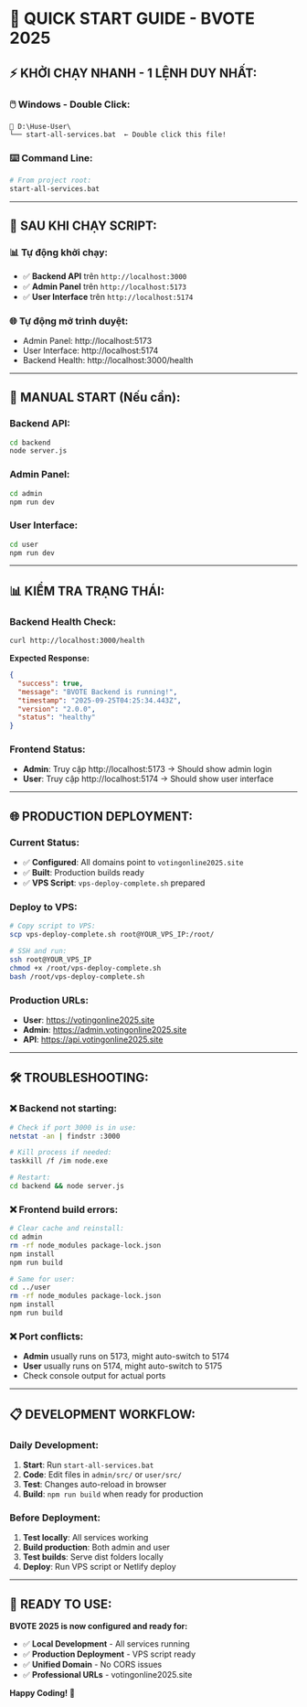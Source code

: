 # 🚀 QUICK START GUIDE - BVOTE 2025

## ⚡ **KHỞI CHẠY NHANH - 1 LỆNH DUY NHẤT:**

### **🖱️ Windows - Double Click:**
```
📁 D:\Huse-User\
└── start-all-services.bat  ← Double click this file!
```

### **⌨️ Command Line:**
```bash
# From project root:
start-all-services.bat
```

---

## 🎯 **SAU KHI CHẠY SCRIPT:**

### **📊 Tự động khởi chạy:**
- ✅ **Backend API** trên `http://localhost:3000`
- ✅ **Admin Panel** trên `http://localhost:5173`  
- ✅ **User Interface** trên `http://localhost:5174`

### **🌐 Tự động mở trình duyệt:**
- Admin Panel: http://localhost:5173
- User Interface: http://localhost:5174
- Backend Health: http://localhost:3000/health

---

## 🔧 **MANUAL START (Nếu cần):**

### **Backend API:**
```bash
cd backend
node server.js
```

### **Admin Panel:**
```bash
cd admin
npm run dev
```

### **User Interface:**
```bash
cd user
npm run dev
```

---

## 📊 **KIỂM TRA TRẠNG THÁI:**

### **Backend Health Check:**
```bash
curl http://localhost:3000/health
```
**Expected Response:**
```json
{
  "success": true,
  "message": "BVOTE Backend is running!",
  "timestamp": "2025-09-25T04:25:34.443Z",
  "version": "2.0.0",
  "status": "healthy"
}
```

### **Frontend Status:**
- **Admin**: Truy cập http://localhost:5173 → Should show admin login
- **User**: Truy cập http://localhost:5174 → Should show user interface

---

## 🌐 **PRODUCTION DEPLOYMENT:**

### **Current Status:**
- ✅ **Configured**: All domains point to `votingonline2025.site`
- ✅ **Built**: Production builds ready
- ✅ **VPS Script**: `vps-deploy-complete.sh` prepared

### **Deploy to VPS:**
```bash
# Copy script to VPS:
scp vps-deploy-complete.sh root@YOUR_VPS_IP:/root/

# SSH and run:
ssh root@YOUR_VPS_IP
chmod +x /root/vps-deploy-complete.sh
bash /root/vps-deploy-complete.sh
```

### **Production URLs:**
- **User**: https://votingonline2025.site
- **Admin**: https://admin.votingonline2025.site  
- **API**: https://api.votingonline2025.site

---

## 🛠️ **TROUBLESHOOTING:**

### **❌ Backend not starting:**
```bash
# Check if port 3000 is in use:
netstat -an | findstr :3000

# Kill process if needed:
taskkill /f /im node.exe

# Restart:
cd backend && node server.js
```

### **❌ Frontend build errors:**
```bash
# Clear cache and reinstall:
cd admin
rm -rf node_modules package-lock.json
npm install
npm run build

# Same for user:
cd ../user
rm -rf node_modules package-lock.json
npm install  
npm run build
```

### **❌ Port conflicts:**
- **Admin** usually runs on 5173, might auto-switch to 5174
- **User** usually runs on 5174, might auto-switch to 5175
- Check console output for actual ports

---

## 📋 **DEVELOPMENT WORKFLOW:**

### **Daily Development:**
1. **Start**: Run `start-all-services.bat`
2. **Code**: Edit files in `admin/src/` or `user/src/`
3. **Test**: Changes auto-reload in browser
4. **Build**: `npm run build` when ready for production

### **Before Deployment:**
1. **Test locally**: All services working
2. **Build production**: Both admin and user
3. **Test builds**: Serve dist folders locally
4. **Deploy**: Run VPS script or Netlify deploy

---

## 🎊 **READY TO USE:**

**BVOTE 2025 is now configured and ready for:**
- ✅ **Local Development** - All services running
- ✅ **Production Deployment** - VPS script ready  
- ✅ **Unified Domain** - No CORS issues
- ✅ **Professional URLs** - votingonline2025.site

**Happy Coding! 🎉**
